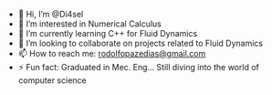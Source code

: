 - 👋 Hi, I’m @Di4sel
- 👀 I’m interested in Numerical Calculus
- 🌱 I’m currently learning C++ for Fluid Dynamics
- 💞️ I’m looking to collaborate on projects related to Fluid Dynamics
- 📫 How to reach me: rodolfopazedias@gmail.com
- ⚡ Fun fact: Graduated in Mec. Eng... Still diving into the world of computer science

<!---
Di4sel/Di4sel is a ✨ special ✨ repository because its `README.md` (this file) appears on your GitHub profile.
You can click the Preview link to take a look at your changes.
--->
